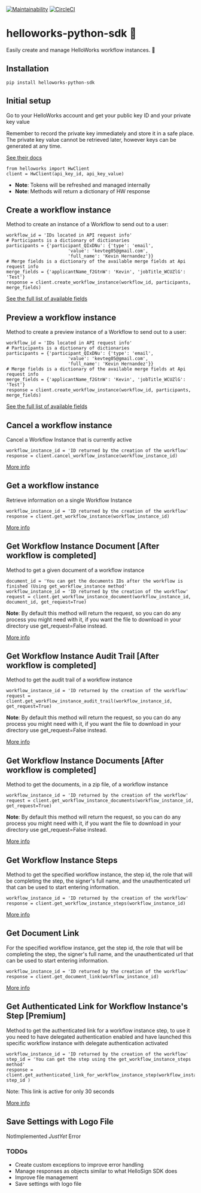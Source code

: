

[![Maintainability](https://api.codeclimate.com/v1/badges/d0fdc2372d8384e6db9b/maintainability)](https://codeclimate.com/github/kevteg/helloworks-python-sdk/maintainability) [![CircleCI](https://circleci.com/gh/kevteg/helloworks-python-sdk.svg?style=svg)](https://circleci.com/gh/kevteg/helloworks-python-sdk)

# helloworks-python-sdk 🐍

Easily create and manage HelloWorks workflow instances. 🚀

## Installation

    pip install helloworks-python-sdk

## Initial setup

Go to your HelloWorks account and get your public key ID and your private key value

Remember to record the private key immediately and store it in a safe place. The private key value cannot be retrieved later, however keys can be generated at any time.

[See their docs](https://docs.helloworks.com/v3.3/reference#getting-started)
```
from helloworks import HwClient
client = HwClient(api_key_id, api_key_value)
```

- **Note**: Tokens will be refreshed and managed internally
- **Note**: Methods will return a dictionary of HW response

## Create a workflow instance
Method to create an instance of a Workflow to send out to a user:

```
workflow_id = 'IDs located in API request info'
# Participants is a dictionary of dictionaries
participants = {'participant_QIxDNu': {'type': 'email',
				       'value': 'kevteg05@gmail.com', 
				       'full_name': 'Kevin Hernandez'}}
# Merge fields is a dictionary of the available merge fields at Api request info
merge_fields = {'applicantName_f2GtnW': 'Kevin', 'jobTitle_WCUZlG': 'Test'}
response = client.create_workflow_instance(workflow_id, participants, merge_fields)
```

[See the full list of available fields](https://docs.helloworks.com/reference#create-workflow-instance)

## Preview a workflow instance
Method to create a preview instance of a Workflow to send out to a user:

```
workflow_id = 'IDs located in API request info'
# Participants is a dictionary of dictionaries
participants = {'participant_QIxDNu': {'type': 'email',
				       'value': 'kevteg05@gmail.com', 
				       'full_name': 'Kevin Hernandez'}}
# Merge fields is a dictionary of the available merge fields at Api request info
merge_fields = {'applicantName_f2GtnW': 'Kevin', 'jobTitle_WCUZlG': 'Test'}
response = client.create_workflow_instance(workflow_id, participants, merge_fields)
```

[See the full list of available fields](https://docs.helloworks.com/reference#preview-workflow-instance)
## Cancel a workflow instance
Cancel a Workflow Instance that is currently active
```
workflow_instance_id = 'ID returned by the creation of the workflow'
response = client.cancel_workflow_instance(workflow_instance_id)
```
[More info](https://docs.helloworks.com/reference#get-workflow-instance)

## Get a workflow instance
Retrieve information on a single Workflow Instance
```
workflow_instance_id = 'ID returned by the creation of the workflow'
response = client.get_workflow_instance(workflow_instance_id)
```
[More info](https://docs.helloworks.com/reference#get-workflow-instance)

## Get Workflow Instance Document [After workflow is completed]
Method to get a given document of a workflow instance

```
document_id = 'You can get the documents IDs after the workflow is finished (Using get_workflow_instance method'
workflow_instance_id = 'ID returned by the creation of the workflow'
request = client.get_workflow_instance_document(workflow_instance_id, document_id, get_request=True) 
```
**Note**: By default this method will return the request, so you can do any process you might need with it, if you want the file to download in your directory use get_request=False instead.

[More info](https://docs.helloworks.com/reference#get-workflow-instance-document)

## Get Workflow Instance Audit Trail [After workflow is completed]
Method to get the audit trail of a workflow instance

```
workflow_instance_id = 'ID returned by the creation of the workflow'
request = client.get_workflow_instance_audit_trail(workflow_instance_id, get_request=True) 
```
**Note**: By default this method will return the request, so you can do any process you might need with it, if you want the file to download in your directory use get_request=False instead.

[More info](https://docs.helloworks.com/reference#get-workflow-instance-audit-trail)

## Get Workflow Instance Documents [After workflow is completed]
 Method to get the documents, in a zip file, of a workflow instance

```
workflow_instance_id = 'ID returned by the creation of the workflow'
request = client.get_workflow_instance_documents(workflow_instance_id, get_request=True) 
```
**Note**: By default this method will return the request, so you can do any process you might need with it, if you want the file to download in your directory use get_request=False instead.

[More info](https://docs.helloworks.com/reference#get-workflow-instance-documents)

## Get Workflow Instance Steps

Method to get the specified workflow instance, the step id, the role that will be completing the step,
the signer's full name, and the unauthenticated url that can be used to start entering information.

```
workflow_instance_id = 'ID returned by the creation of the workflow'
response = client.get_workflow_instance_steps(workflow_instance_id) 
```

[More info](https://docs.helloworks.com/reference#get-workflow-instance-steps)

## Get Document Link

For the specified workflow instance, get the step id, the role that will be completing the step, the signer's full name, and the unauthenticated url that can be used to start entering information.

```
workflow_instance_id = 'ID returned by the creation of the workflow'
response = client.get_document_link(workflow_instance_id) 
```

[More info](https://docs.helloworks.com/reference#get-document-link)

## Get Authenticated Link for Workflow Instance's Step [Premium]

Method to get the authenticated link for a workflow instance step, to use it you need to have delegated authentication enabled and have launched this specific workflow instance with delegate authentication activated

```
workflow_instance_id = 'ID returned by the creation of the workflow'
step_id = 'You can get the step using the get_workflow_instance_steps method'
response = client.get_authenticated_link_for_workflow_instance_step(workflow_instance_id, step_id ) 
```
Note: This link is active for only 30 seconds 

[More info](https://docs.helloworks.com/reference#get-authenticated-link-for-workflow-instances-step)

## Save Settings with Logo File

NotImplemented _JustYet_ Error

### TODOs
- Create custom exceptions to improve error handling
- Manage responses as objects similar to what HelloSign SDK does
- Improve file management
- Save settings with logo file
